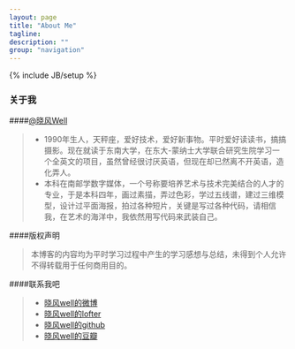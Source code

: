 ```yaml
---
layout: page
title: "About Me"
tagline: 
description: ""
group: "navigation"
---
```

{% include JB/setup %}

### 关于我

####[@晓风Well][weibo]
> - 1990年生人，天秤座，爱好技术，爱好新事物。平时爱好读读书，搞搞摄影。现在就读于东南大学，在东大-蒙纳士大学联合研究生院学习一个全英文的项目，虽然曾经很讨厌英语，但现在却已然离不开英语，造化弄人。
> - 本科在南邮学数字媒体，一个号称要培养艺术与技术完美结合的人才的专业，于是本科四年，画过素描，弄过色彩，学过五线谱，建过三维模型，设计过平面海报，拍过各种短片，关键是写过各种代码，请相信我，在艺术的海洋中，我依然用写代码来武装自己。

####版权声明
> 本博客的内容均为平时学习过程中产生的学习感想与总结，未得到个人允许不得转载用于任何商用目的。

####联系我吧
> * [晓风well的微博][weibo]
> * [晓风well的lofter][lofter]
> * [晓风well的github][github]
> * [晓风well的豆瓣][douban]


[weibo]: http://weibo.com/swwol
[lofter]: http://wwsun.lofter.com
[github]: http://github.com/wwsun
[douban]: http://www.douban.com/people/swwol32/
